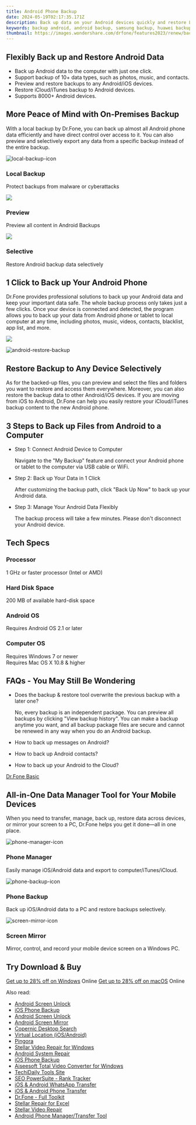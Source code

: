 ```yaml
---
title: Android Phone Backup
date: 2024-05-19T02:17:35.171Z
description: Back up data on your Android devices quickly and restore Local/iCloud/iTunes backup files selectively to any device.
keywords: backup android, android backup, samsung backup, huawei backup, xiaomi backup
thumbnail: https://images.wondershare.com/drfone/features2023/renew/backup-android-banner-pic.png
---
```


## Flexibly Back up and Restore Android Data

- Back up Android data to the computer with just one click.
- Support backup of 10+ data types, such as photos, music, and contacts.
- Preview and restore backups to any Android/iOS devices.
- Restore iCloud/iTunes backup to Android devices.
- Supports 8000+ Android devices.

## More Peace of Mind with On-Premises Backup

With a local backup by Dr.Fone, you can back up almost all Android phone data efficiently and have direct control over access to it. You can also preview and selectively export any data from a specific backup instead of the entire backup.

![local-backup-icon](https://images.wondershare.com/drfone/2023/phone-manager/local-backup-icon.png)

### Local Backup

Protect backups from malware or cyberattacks

![](https://images.wondershare.com/drfone/product-2021/phone-backup/preview.svg)

### Preview

Preview all content in Android Backups

![](https://images.wondershare.com/drfone/product-2021/phone-backup/selective.svg)

### Selective

Restore Android backup data selectively

## 1 Click to Back up Your Android Phone

Dr.Fone provides professional solutions to back up your Android data and keep your important data safe. The whole backup process only takes just a few clicks. Once your device is connected and detected, the program allows you to back up your data from Android phone or tablet to local computer at any time, including photos, music, videos, contacts, blacklist, app list, and more.

![](https://images.wondershare.com/drfone/product-2021/phone-backup/phone-backup-android-img1.png)

![android-restore-backup](https://images.wondershare.com/drfone/features2023/renew/backup-android-restore-backup.png)

## Restore Backup to Any Device Selectively

As for the backed-up files, you can preview and select the files and folders you want to restore and access them everywhere. Moreover, you can also restore the backup data to other Android/iOS devices. If you are moving from iOS to Android, Dr.Fone can help you easily restore your iCloud/iTunes backup content to the new Android phone.

## 3 Steps to Back up Files from Android to a Computer

- Step 1: Connect Android Device to Computer

    Navigate to the "My Backup" feature and connect your Android phone or tablet to the computer via USB cable or WiFi.

- Step 2: Back up Your Data in 1 Click

    After customizing the backup path, click "Back Up Now" to back up your Android data.

- Step 3: Manage Your Android Data Flexibly

    The backup process will take a few minutes. Please don't disconnect your Android device.

## Tech Specs

### Processor

1 GHz or faster processor (Intel or AMD)

### Hard Disk Space

200 MB of available hard-disk space

### Android OS

Requires Android OS 2.1 or later

### Computer OS

Requires Windows 7 or newer  
Requires Mac OS X 10.8 & higher

## FAQs - You May Still Be Wondering

- Does the backup & restore tool overwrite the previous backup with a later one?

    No, every backup is an independent package. You can preview all backups by clicking "View backup history". You can make a backup anytime you want, and all backup package files are secure and cannot be renewed in any way when you do an Android backup.

- How to back up messages on Android?

- How to back up Android contacts?

- How to back up your Android to the Cloud?

[<u>Dr.Fone Basic</u>](https://drfone.wondershare.com/drfone-basic.html)

## All-in-One Data Manager Tool for Your Mobile Devices

When you need to transfer, manage, back up, restore data across devices, or mirror your screen to a PC, Dr.Fone helps you get it done—all in one place.

![phone-manager-icon](https://images.wondershare.com/drfone/2023/features/phone-manager-icon.png)

### Phone Manager

Easily manage iOS/Android data and export to computer/iTunes/iCloud.

![phone-backup-icon](https://images.wondershare.com/drfone/2023/features/phone-backup-icon.png)

### Phone Backup

Back up iOS/Android data to a PC and restore backups selectively.

![screen-mirror-icon](https://images.wondershare.com/drfone/2023/features/screen-mirror-icon.png)

### Screen Mirror

Mirror, control, and record your mobile device screen on a Windows PC.

## Try Download & Buy

[Get up to 28% off on Windows](https://secure.2checkout.com/order/cart.php?PRODS=4719748&QTY=1&AFFILIATE=108875&CART=1) Online
[Get up to 28% off on macOS](https://secure.2checkout.com/order/cart.php?PRODS=25928279&QTY=1&AFFILIATE=108875&CART=1) Online

<span class="atpl-alsoreadstyle">Also read:</span>
<div><ul>
<li><a href="https://tools.techidaily.com/unlock-android-screen/" ><u>Android Screen Unlock</u></a></li>
<li><a href="https://tools.techidaily.com/wondershare/drfone/iphone-backup-and-restore/" ><u>iOS Phone Backup</u></a></li>
<li><a href="https://tools.techidaily.com/wondershare/drfone/unlock-android-screen/" ><u>Android Screen Unlock</u></a></li>
<li><a href="https://tools.techidaily.com/wondershare/drfone/android-screen-mirror/" ><u>Android Screen Mirror</u></a></li>
<li><a href="https://tools.techidaily.com/copernic-desktop-search/" ><u>Copernic Desktop Search</u></a></li>
<li><a href="https://tools.techidaily.com/wondershare/drfone/virtual-location-changer/" ><u>Virtual Location (iOS/Android)</u></a></li>
<li><a href="https://tools.techidaily.com/cloudflare-pingora/" ><u>Pingora</u></a></li>
<li><a href="https://tools.techidaily.com/stellar-video-repair-for-win/" ><u>Stellar Video Repair for Windows</u></a></li>
<li><a href="https://tools.techidaily.com/android-repair/" ><u>Android System Repair</u></a></li>
<li><a href="https://tools.techidaily.com/iphone-backup-and-restore/" ><u>iOS Phone Backup</u></a></li>
<li><a href="https://tools.techidaily.com/aiseesoft-total-video-converter-for-win/" ><u>Aiseesoft Total Video Converter for Windows</u></a></li>
<li><a href="https://tools.techidaily.com/hello-world/" ><u>TechiDaily Tools Site</u></a></li>
<li><a href="https://tools.techidaily.com/link-assistant-rank-tracker/" ><u>SEO PowerSuite - Rank Tracker</u></a></li>
<li><a href="https://tools.techidaily.com/whatsapp-transfer/" ><u>iOS & Android WhatsApp Transfer </u></a></li>
<li><a href="https://tools.techidaily.com/phone-switch/" ><u>iOS & Android Phone Transfer</u></a></li>
<li><a href="https://tools.techidaily.com/drfone-toolkit/" ><u>Dr.Fone - Full Toolkit</u></a></li>
<li><a href="https://tools.techidaily.com/stellardata-recovery/repaire-for-excel/" ><u>Stellar Repair for Excel</u></a></li>
<li><a href="https://tools.techidaily.com/stellar-video-repair/" ><u>Stellar Video Repair</u></a></li>
<li><a href="https://tools.techidaily.com/wondershare/drfone/android-transfer/" ><u>Android Phone Manager/Transfer Tool</u></a></li>
</ul></div>

<ins class="adsbygoogle"
    style="display:block"
    data-ad-format="autorelaxed"
    data-ad-client="ca-pub-7571918770474297"
    data-ad-slot="1223367746"></ins>


